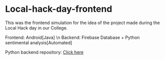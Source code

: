 # Local-hack-day-frontend
This was the frontend simulation for the idea of the project made during the Local Hack day in our College. 

Frontend: Android[Java] \n
Backend: Firebase Database + Python sentimental analysis[Automated]

Python backend repository: [Click here](https://github.com/mohith2017/Local-hack-day-backend)
